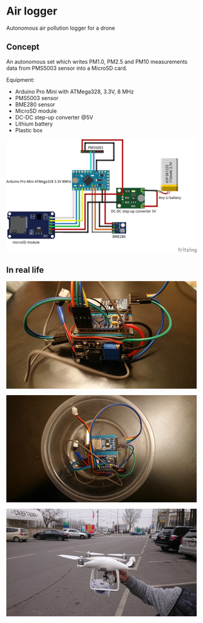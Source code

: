 # Air logger
Autonomous air pollution logger for a drone

## Concept

An autonomous set which writes PM1.0, PM2.5 and PM10 measurements data from PMS5003 sensor into a MicroSD card.

Equipment:
* Arduino Pro Mini with ATMega328, 3.3V, 8 MHz
* PMS5003 sensor
* BME280 sensor
* MicroSD module
* DC-DC step-up converter @5V
* Lithium battery
* Plastic box

![Scheme](https://raw.githubusercontent.com/pavelis/AirLogger/master/img/air_logger_bb.png)

## In real life

![Logger](https://raw.githubusercontent.com/pavelis/AirLogger/master/img/logger1.jpg)

![Logger](https://raw.githubusercontent.com/pavelis/AirLogger/master/img/logger2.jpg)

![Logger attached to a drone](https://raw.githubusercontent.com/pavelis/AirLogger/master/img/logger_drone.jpg)

